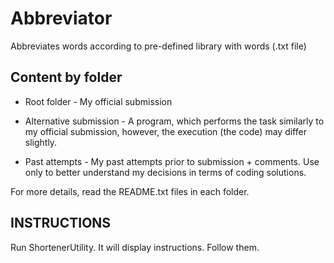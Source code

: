 # Abbreviator
Abbreviates words according to pre-defined library with words (.txt file)

## Content by folder
- Root folder - My official submission

- Alternative submission - A program, which performs the task similarly to my official submission, however, the execution (the code) may differ slightly. 

- Past attempts - My past attempts prior to submission + comments. Use only to better understand my decisions in terms of coding solutions.

For more details, read the README.txt files in each folder.

## INSTRUCTIONS
Run ShortenerUtility. It will display instructions. Follow them.
